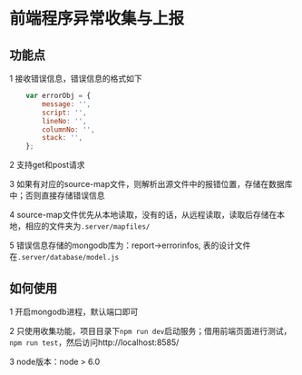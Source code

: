 # 前端程序异常收集与上报

## 功能点

1 接收错误信息，错误信息的格式如下

```javascript
	var errorObj = {
    	message: '',
    	script: '',
    	lineNo: '',
    	columnNo: '',
        stack: '',
    };
```

2 支持get和post请求

3 如果有对应的source-map文件，则解析出源文件中的报错位置，存储在数据库中；否则直接存储错误信息

4 source-map文件优先从本地读取，没有的话，从远程读取，读取后存储在本地，相应的文件夹为`.server/mapfiles/`

5 错误信息存储的mongodb库为：report->errorinfos, 表的设计文件在`.server/database/model.js`

## 如何使用

1 开启mongodb进程，默认端口即可

2 只使用收集功能，项目目录下`npm run dev`启动服务；借用前端页面进行测试，`npm run test`，然后访问http://localhost:8585/

3 node版本：node > 6.0

